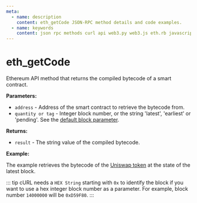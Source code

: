 ```yaml
---
meta:
  - name: description
    content: eth_getCode JSON-RPC method details and code examples.
  - name: keywords
    content: json rpc methods curl api web3.py web3.js eth.rb javascript python ruby ethereum 
---
```


# eth_getCode

Ethereum API method that returns the compiled bytecode of a smart contract.

**Parameters:**  

* `address` - Address of the smart contract to retrieve the bytecode from.
* `quantity or tag` - Integer block number, or the string 'latest', 'earliest' or 'pending'. See the [default block parameter](https://eth.wiki/json-rpc/API#the-default-block-parameter). 

**Returns:** 

* `result` - The string value of the compiled bytecode.

**Example:**

The example retrieves the bytecode of the [Uniswap token](https://etherscan.io/address/0x1f9840a85d5aF5bf1D1762F925BDADdC4201F984#code) at the state of the latest block.

::: tip
cURL needs a `HEX String` starting with `0x` to identify the block if you want to use a hex integer block number as a parameter.
For example, block number `14000000` will be `0xD59F80`.
:::

<CodeSwitcher :languages="{js:'web3.js', py:'web3.py', rb:'eth.rb', cr:'cURL'}">
<template v-slot:js>

``` js
const Web3 = require("web3");
const node_url = "CHAINSTACK_NODE_URL";
const web3 = new Web3(node_url);
web3.eth.getCode("0x1f9840a85d5aF5bf1D1762F925BDADdC4201F984", "latest", (err, byte) => {
    console.log(byte)
})
```

</template>
<template v-slot:py>

``` py
from web3 import Web3  
node_url = "CHAINSTACK_NODE_URL" 
web3 = Web3(Web3.HTTPProvider(node_url)) 
code = web3.eth.get_code("0x1f9840a85d5aF5bf1D1762F925BDADdC4201F984", "latest") 
print(web3.toHex(code))   # Convert the Bytes result into HEX.
```

</template>
<template v-slot:rb>

``` rb
require "eth"
client = Eth::Client.create "CHAINSTACK_NODE_URL"
response = client.eth_get_code("0x1f9840a85d5aF5bf1D1762F925BDADdC4201F984", "latest")
puts response["result"]
```

</template>
<template v-slot:cr>

``` sh
curl -X POST "CHAINSTACK_NODE_URL" \
  -H "Content-Type: application/json" \
  --data '{"method":"eth_getCode","params":["0x1f9840a85d5aF5bf1D1762F925BDADdC4201F984", "latest"],"id":1,"jsonrpc":"2.0"}'
```

</template>
</CodeSwitcher>